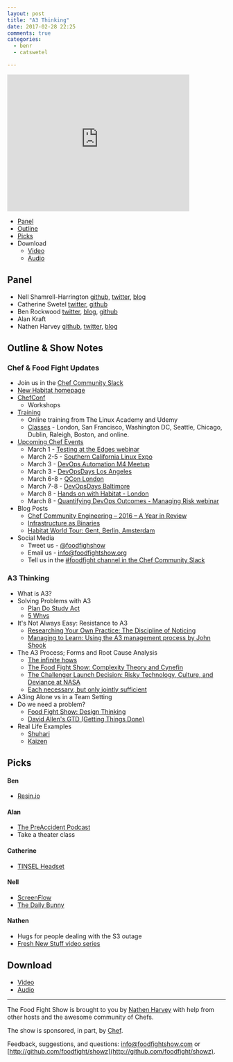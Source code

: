 ```yaml
---
layout: post
title: "A3 Thinking"
date: 2017-02-28 22:25
comments: true
categories:
  - benr
  - catswetel

---
```


<iframe width="420" height="315" src="http://www.youtube.com/embed/pXHmeNhlETE" frameborder="0" allowfullscreen></iframe>

* [Panel](http://foodfightshow.org/2017/02/a3-thinking.html#panel)
* [Outline](http://foodfightshow.org/2017/02/a3-thinking.html#outline)
* [Picks](http://foodfightshow.org/2017/02/a3-thinking.html#picks)
* Download
  * [Video](https://youtu.be/pXHmeNhlETE)
  * [Audio](http://traffic.libsyn.com/foodfight/FFS108.mp3)

<!-- more -->

Panel<a name="panel"></a>
-----

* Nell Shamrell-Harrington [github](https://github.com/nellshamrell), [twitter](https://twitter.com/nellshamrell), [blog](http://nellshamrell.com/)
* Catherine Swetel [twitter](https://twitter.com/CatSwetel), [github](https://github.com/catswetel)
* Ben Rockwood [twitter](https://twitter.com/benr), [blog](http://cuddletech.com/?page_id=834), [github](https://github.com/benr)
* Alan Kraft
* Nathen Harvey [github](http://github.com/nathenharvey), [twitter](http://twitter.com/nathenharvey), [blog](http://nathenharvey.com)

Outline & Show Notes<a name="outline"></a>
-------

### Chef & Food Fight Updates

* Join us in the [Chef Community Slack](http://community-slack.chef.io/)
* [New Habitat homepage](https://www.habitat.sh/)
* [ChefConf](https://chefconf.chef.io/2017/)
  * Workshops
* [Training](https://training.chef.io/)
  * Online training from The Linux Academy and Udemy
  * [Classes](https://training.chef.io/classes) - London, San Francisco, Washington DC, Seattle, Chicago, Dublin, Raleigh, Boston, and online.
* [Upcoming Chef Events](https://events.chef.io/)
  * March 1 - [Testing at the Edges webinar](https://events.chef.io/events/testing-at-the-edges/)
  * March 2-5 - [Southern California Linux Expo](https://events.chef.io/events/scale-southern-california-linux-expo/)
  * March 3 - [DevOps Automation M4 Meetup](https://events.chef.io/events/devops-automation-m4-meetup/)
  * March 3 - [DevOpsDays Los Angeles](https://events.chef.io/events/devopsdays-los-angeles/)
  * March 6-8 - [QCon London](https://events.chef.io/events/qcon-london/)
  * March 7-8 - [DevOpsDays Baltimore](https://events.chef.io/events/devopsdays-baltimore/)
  * March 8 - [Hands on with Habitat - London](https://events.chef.io/events/hands-habitat-london/)
  * March 8 - [Quantifying DevOps Outcomes - Managing Risk webinar](https://events.chef.io/events/quantifying-outcomes-managing-risk/)
* Blog Posts
  * [Chef Community Engineering – 2016 – A Year in Review](https://blog.chef.io/2017/02/24/chef-community-engineering-2016-a-year-in-review/)
  * [Infrastructure as Binaries](https://www.jfrog.com/blog/infrastructure-code-binaries/)
  * [Habitat World Tour: Gent, Berlin, Amsterdam](https://blog.chef.io/2017/02/28/habitat-world-tour-gent-berlin-amsterdam/)
* Social Media
  * Tweet us - [@foodfighshow](https://twitter.com/foodfightshow)
  * Email us - [info@foodfightshow.org](mailto:info@foodfightshow.org)
  * Tell us in the [#foodfight channel in the Chef Community Slack](https://chefcommunity.slack.com/archives/foodfight)

### A3 Thinking

* What is A3?
* Solving Problems with A3
  * [Plan Do Study Act](https://deming.org/management-system/pdsacycle)
  * [5 Whys](https://en.wikipedia.org/wiki/5_Whys)
* It's Not Always Easy: Resistance to A3
  * [Researching Your Own Practice: The Discipline of Noticing](https://www.amazon.com/Researching-Your-Own-Practice-Discipline/dp/0415248620)
  * [Managing to Learn: Using the A3 management process by John Shook](https://www.lean.org/Bookstore/ProductDetails.cfm?SelectedProductId=246)  
* The A3 Process; Forms and Root Cause Analysis
  * [The infinite hows](https://www.oreilly.com/ideas/the-infinite-hows)
  * [The Food Fight Show: Complexity Theory and Cynefin](http://foodfightshow.org/2015/01/complexity-theory-and-cynefin.html)
  * [The Challenger Launch Decision: Risky Technology, Culture, and Deviance at NASA](https://www.amazon.com/Challenger-Launch-Decision-Technology-Deviance/dp/0226851761)
  * [Each necessary, but only jointly sufficient](http://www.kitchensoap.com/2012/02/10/each-necessary-but-only-jointly-sufficient/)
* A3ing Alone vs in a Team Setting
* Do we need a problem?
  * [Food Fight Show: Design Thinking](http://foodfightshow.org/2016/02/design-thinking.html)
  * [David Allen's GTD (Getting Things Done)](http://gettingthingsdone.com/)
* Real Life Examples
  * [Shuhari](https://en.wikipedia.org/wiki/Shuhari)
  * [Kaizen](https://en.wikipedia.org/wiki/Kaizen)

Picks<a name="picks"></a>
-----

#### Ben

* [Resin.io](https://resin.io/)

#### Alan

* [The PreAccident Podcast](https://preaccidentpodcast.podbean.com/)
* Take a theater class

#### Catherine

* [TINSEL Headset](http://tinsel.me/)

#### Nell

* [ScreenFlow](http://www.telestream.net/screenflow/overview.htm)
* [The Daily Bunny](http://dailybunny.org/)

#### Nathen

* Hugs for people dealing with the S3 outage
* [Fresh New Stuff video series](https://www.youtube.com/watch?v=OpsMDijWNfg&list=PL11cZfNdwNyNbxu10i7yPAjOoWAS_1_SQ&index=2)

Download
--------

* [Video](https://youtu.be/pXHmeNhlETE)
* [Audio](http://traffic.libsyn.com/foodfight/FFS108.mp3)

<hr />

The Food Fight Show is brought to you by [Nathen Harvey](https://twitter.com/nathenharvey) with help from other hosts and the awesome community of Chefs.

The show is sponsored, in part, by [Chef](http://www.chef.io).

Feedback, suggestions, and questions:  [info@foodfightshow.com](mailto:info@foodfightshow.com) or  [http://github.com/foodfight/showz](http://github.com/foodfight/showz).

